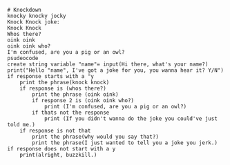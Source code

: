     # Knockdown
    knocky knocky jocky
    Knock Knock joke:
    Knock Knock
    Whos there?
    oink oink
    oink oink who?
    I'm confused, are you a pig or an owl? 
    psudeocode
    create string variable "name"= input(Hi there, what's your name?)
    print("Hello "name", I've got a joke for you, you wanna hear it? Y/N")
    if response starts with a "y
        print the phrase(knock knock)
        if response is (whos there?)
            print the phrase (oink oink)
            if response 2 is (oink oink who?)
                print (I'm confused, are you a pig or an owl?)
            if thats not the response
                print (If you didn't wanna do the joke you could've just told me.)
        if response is not that
            print the phrase(why would you say that?)
            print the phrase(I just wanted to tell you a joke you jerk.)
    if response does not start with a y
        print(alright, buzzkill.)






